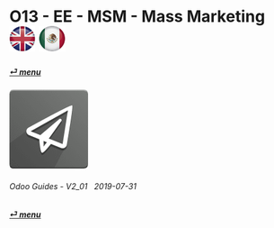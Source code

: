 # O13 - EE - MSM - Mass Marketing &nbsp;&nbsp;&nbsp;&nbsp; [![en-uk](/doc/img/en-uk_flag_button_small.png)](/en-uk/o13/ee/msm/en-uk-o13-ee-msm-mass-marketing-guides.md) [ ![es-mx](/doc/img/es-mx_flag_button_small.png)](/es-mx/o13/ee/msm/es-mx-o13-ee-msm-mass-marketing-guides.md)
#### [_&#x23CE; menu_](/en-uk/o13/ee/en-uk-o13-ee-guides-menu.md)  
### ![msm](/doc/img/mass_mailing.png) 
	
###### Odoo Guides - V2_01 &nbsp; 2019-07-31  
**[_&#x23CE; menu_](/en-uk/o13/ee/en-uk-o13-ee-guides-menu.md)**  
